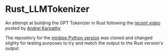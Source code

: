 # Rust_LLMTokenizer
An attempt at building the GPT Tokenizer in Rust following the [recent video](https://youtu.be/zduSFxRajkE?si=51_A1ar3nlcD2wBi) posted by [Andrej Karpathy](https://github.com/karpathy)

The repository for the [minbpe Python version](https://github.com/karpathy/minbpe) was cloned and changed slighty for testing purposes to try and match the output to the Rust version's output